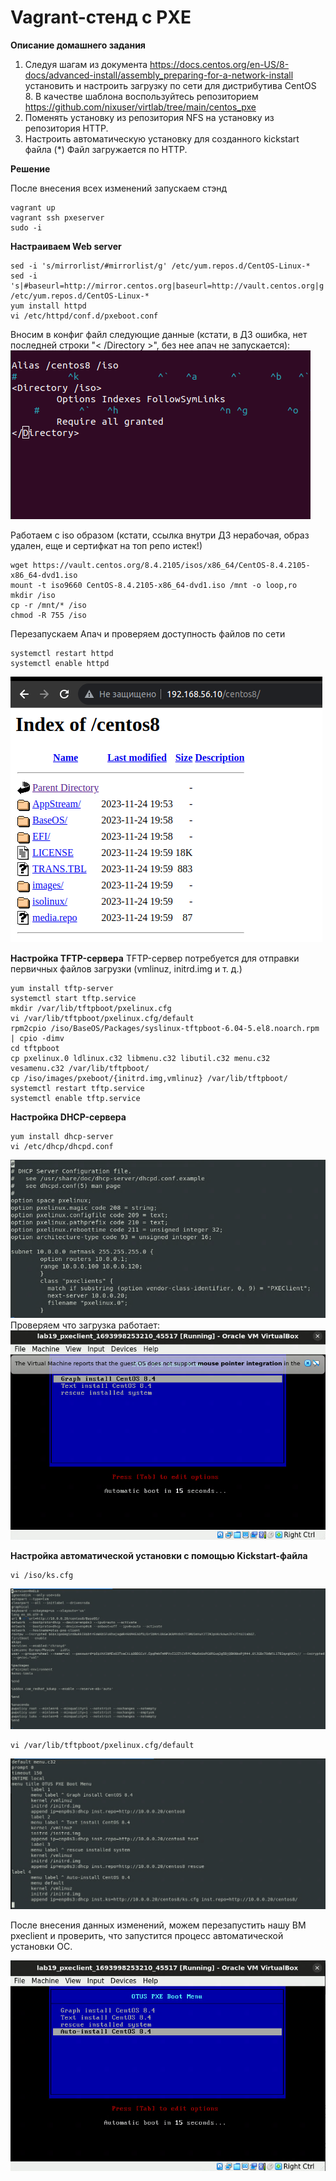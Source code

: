 # Vagrant-стенд c PXE

**Описание домашнего задания**
1. Следуя шагам из документа https://docs.centos.org/en-US/8-docs/advanced-install/assembly_preparing-for-a-network-install  установить и настроить загрузку по сети для дистрибутива CentOS 8.
В качестве шаблона воспользуйтесь репозиторием https://github.com/nixuser/virtlab/tree/main/centos_pxe 
2. Поменять установку из репозитория NFS на установку из репозитория HTTP.
3. Настроить автоматическую установку для созданного kickstart файла (*) Файл загружается по HTTP.

**Решение**

После внесения всех изменений запускаем стэнд
```
vagrant up
vagrant ssh pxeserver
sudo -i
```
**Настраиваем Web server**
```
sed -i 's/mirrorlist/#mirrorlist/g' /etc/yum.repos.d/CentOS-Linux-*
sed -i 's|#baseurl=http://mirror.centos.org|baseurl=http://vault.centos.org|g' /etc/yum.repos.d/CentOS-Linux-*
yum install httpd
vi /etc/httpd/conf.d/pxeboot.conf
```
Вносим в конфиг файл следующие данные (кстати, в ДЗ ошибка, нет последней строки "< /Directory >", без нее апач не запускается):
![Alt text](1.png)

Работаем с iso образом (кстати, ссылка внутри ДЗ нерабочая, образ удален, еще и сертифкат на топ репо истек!)
```
wget https://vault.centos.org/8.4.2105/isos/x86_64/CentOS-8.4.2105-x86_64-dvd1.iso
mount -t iso9660 CentOS-8.4.2105-x86_64-dvd1.iso /mnt -o loop,ro
mkdir /iso
cp -r /mnt/* /iso
chmod -R 755 /iso
```
Перезапускаем Апач и проверяем доступность файлов по сети
```
systemctl restart httpd
systemctl enable httpd
```
![Alt text](2.png)

**Настройка TFTP-сервера**
TFTP-сервер потребуется для отправки первичных файлов загрузки (vmlinuz, initrd.img и т. д.)
```
yum install tftp-server
systemctl start tftp.service
mkdir /var/lib/tftpboot/pxelinux.cfg
vi /var/lib/tftpboot/pxelinux.cfg/default
rpm2cpio /iso/BaseOS/Packages/syslinux-tftpboot-6.04-5.el8.noarch.rpm | cpio -dimv
cd tftpboot
cp pxelinux.0 ldlinux.c32 libmenu.c32 libutil.c32 menu.c32 vesamenu.c32 /var/lib/tftpboot/
cp /iso/images/pxeboot/{initrd.img,vmlinuz} /var/lib/tftpboot/
systemctl restart tftp.service 
systemctl enable tftp.service
```
**Настройка DHCP-сервера**
```
yum install dhcp-server
vi /etc/dhcp/dhcpd.conf
```
![Alt text](dhcp.png)
Проверяем что загрузка работает:
![Alt text](3.png)

**Настройка автоматической установки с помощью Kickstart-файла**
```
vi /iso/ks.cfg
```
![Alt text](ks.png)
```
vi /var/lib/tftpboot/pxelinux.cfg/default
```
![Alt text](default.png)

После внесения данных изменений, можем перезапустить нашу ВМ pxeclient и проверить, что запустится процесс автоматической установки ОС.


![Alt text](4.png)
